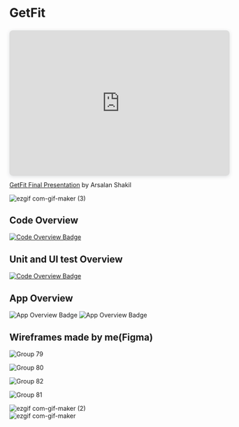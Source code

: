 # GetFit

<div style="position: relative; width: 100%; height: 0; padding-top: 56.2500%;
 padding-bottom: 48px; box-shadow: 0 2px 8px 0 rgba(63,69,81,0.16); margin-top: 1.6em; margin-bottom: 0.9em; overflow: hidden;
 border-radius: 8px; will-change: transform;">
  <iframe loading="lazy" style="position: absolute; width: 100%; height: 100%; top: 0; left: 0; border: none; padding: 0;margin: 0;"
    src="https:&#x2F;&#x2F;www.canva.com&#x2F;design&#x2F;DAEdnOtMA2A&#x2F;view?embed">
  </iframe>
</div>
<a href="https:&#x2F;&#x2F;www.canva.com&#x2F;design&#x2F;DAEdnOtMA2A&#x2F;view?utm_content=DAEdnOtMA2A&amp;utm_campaign=designshare&amp;utm_medium=embeds&amp;utm_source=link" target="_blank" rel="noopener">GetFit Final Presentation</a> by Arsalan Shakil


![ezgif com-gif-maker (3)](https://user-images.githubusercontent.com/40695548/117286452-e4514180-ae71-11eb-8a9b-ba8a00d0ba10.gif)

## Code Overview
 [![Code Overview Badge](https://github.com/ArsalanShakil/GetFit/blob/main/ezgif.com-gif-maker.gif)](#)

## Unit and UI test Overview
 [![Code Overview Badge](https://github.com/ArsalanShakil/GetFit/blob/main/ezgif.com-gif-maker%20(1).gif)](#)
 
 ## App Overview
![App Overview Badge](https://user-images.githubusercontent.com/40695548/117280029-df3cc400-ae6a-11eb-8301-3cc36a42bcca.gif)
![App Overview Badge](https://user-images.githubusercontent.com/40695548/117280319-275be680-ae6b-11eb-81a2-e18aebe2e958.gif)

## Wireframes made by me(Figma)
![Group 79](https://user-images.githubusercontent.com/40695548/117284408-7441bc00-ae6f-11eb-8d04-e92d1f4b20db.png)

![Group 80](https://user-images.githubusercontent.com/40695548/117284521-963b3e80-ae6f-11eb-9152-735bad08be8c.png)

![Group 82](https://user-images.githubusercontent.com/40695548/117284593-af43ef80-ae6f-11eb-86da-e7ead634fa57.png)

![Group 81](https://user-images.githubusercontent.com/40695548/117284661-c08cfc00-ae6f-11eb-87a8-60c742e58793.png)

![ezgif com-gif-maker (2)](https://user-images.githubusercontent.com/40695548/117285980-52493900-ae71-11eb-848e-7363d34f9603.gif)
<br>
![ezgif com-gif-maker](https://user-images.githubusercontent.com/40695548/117287190-c20bf380-ae72-11eb-9fe5-060cd27c19c5.gif)
